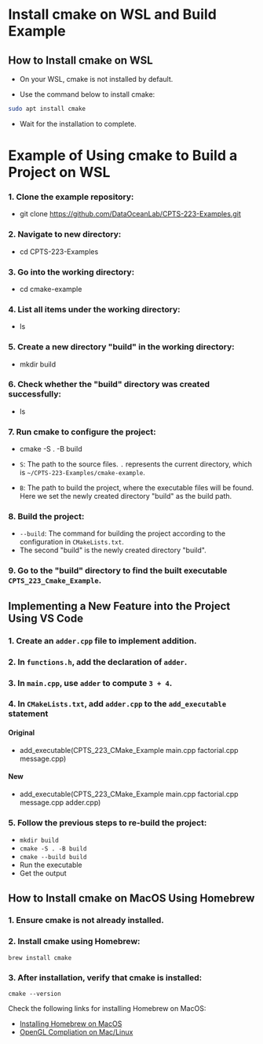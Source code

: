 # Install cmake on WSL and Build Example

## How to Install cmake on WSL

- On your WSL, cmake is not installed by default.

- Use the command below to install cmake:
  
```sh
sudo apt install cmake
```

- Wait for the installation to complete.


# Example of Using cmake to Build a Project on WSL

### 1. **Clone the example repository:**

- git clone https://github.com/DataOceanLab/CPTS-223-Examples.git

### 2. **Navigate to new directory:**

- cd CPTS-223-Examples

### 3. **Go into the working directory:**
   
- cd cmake-example

### 4. **List all items under the working directory:**

- ls

### 5. **Create a new directory "build" in the working directory:**

- mkdir build

### 6. **Check whether the "build" directory was created successfully:**

- ls

### 7. **Run cmake to configure the project:**

- cmake -S . -B build

- `S`: The path to the source files. `.` represents the current directory, which is `~/CPTS-223-Examples/cmake-example`.
- `B`: The path to build the project, where the executable files will be found. Here we set the newly created directory "build" as the build path.

### 8. **Build the project:**

- `--build`: The command for building the project according to the configuration in `CMakeLists.txt`.
- The second "build" is the newly created directory "build".

### 9. **Go to the "build" directory to find the built executable `CPTS_223_Cmake_Example`.**


## Implementing a New Feature into the Project Using VS Code

### 1. Create an `adder.cpp` file to implement addition.

### 2. In `functions.h`, add the declaration of `adder`.

### 3. In `main.cpp`, use `adder` to compute `3 + 4`.

### 4. In `CMakeLists.txt`, add `adder.cpp` to the `add_executable` statement

#### Original
- add_executable(CPTS_223_CMake_Example main.cpp factorial.cpp message.cpp)

#### New
- add_executable(CPTS_223_CMake_Example main.cpp factorial.cpp message.cpp adder.cpp)


### 5. Follow the previous steps to re-build the project:

- `mkdir build`
- `cmake -S . -B build`
- `cmake --build build`
- Run the executable
- Get the output

## How to Install cmake on MacOS Using Homebrew

### 1. Ensure cmake is not already installed.

### 2. Install cmake using Homebrew:

```
brew install cmake
```

### 3. After installation, verify that cmake is installed:

```
cmake --version
```

Check the following links for installing Homebrew on MacOS:
- [Installing Homebrew on MacOS](https://www.igeeksblog.com/how-to-install-homebrew-on-mac/)
- [OpenGL Compliation on Mac/Linux](https://cse.engineering.nyu.edu/cs653/OpenGLCompilationMacLinux8.pdf)










